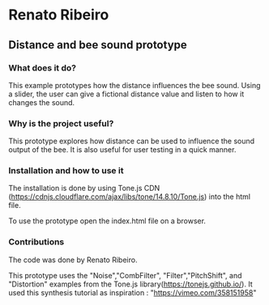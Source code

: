 # Renato Ribeiro

## Distance and bee sound prototype

### What does it do?
This example prototypes how the distance influences the bee sound. Using a slider, the user can give a fictional distance value and listen to how it changes the sound. 

### Why is the project useful?

This prototype explores how distance can be used to influence the sound output of the bee.
It is also useful for user testing in a quick manner.
### Installation and how to use it
The installation is done by using Tone.js CDN (https://cdnjs.cloudflare.com/ajax/libs/tone/14.8.10/Tone.js) into the html file.

To use the prototype open the index.html file on a browser.

### Contributions
The code was done by Renato Ribeiro.

This prototype uses the "Noise","CombFilter", "Filter","PitchShift", and "Distortion" examples from the Tone.js library(https://tonejs.github.io/).
It used this synthesis tutorial as inspiration : "https://vimeo.com/358151958"


